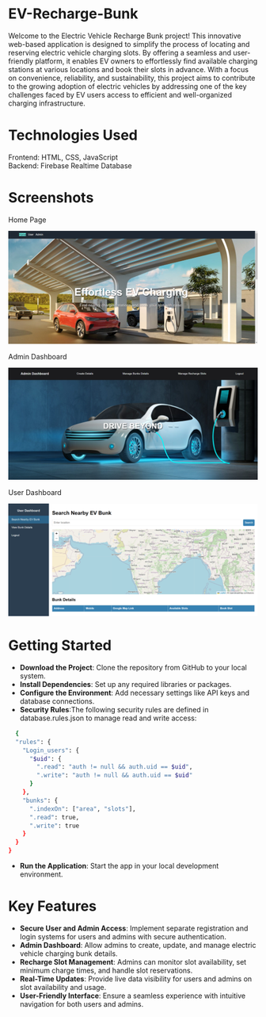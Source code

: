 # EV-Recharge-Bunk
Welcome to the Electric Vehicle Recharge Bunk project! This innovative web-based application is designed to simplify the process of locating and reserving electric vehicle charging slots. By offering a seamless and user-friendly platform, it enables EV owners to effortlessly find available charging stations at various locations and book their slots in advance. With a focus on convenience, reliability, and sustainability, this project aims to contribute to the growing adoption of electric vehicles by addressing one of the key challenges faced by EV users access to efficient and well-organized charging infrastructure.

# Technologies Used
Frontend: HTML, CSS, JavaScript<br>
Backend: Firebase Realtime Database
# Screenshots
Home Page

![image alt](https://github.com/manisha-1112/EV-Recharge-Bunk/blob/main/homepage.png?raw=true)

Admin Dashboard

![image alt](https://github.com/manisha-1112/EV-Recharge-Bunk/blob/main/admin_dashboard.png?raw=true)

User Dashboard

![image alt](https://github.com/manisha-1112/EV-Recharge-Bunk/blob/main/user_dashboard.png?raw=true)


# Getting Started
- **Download the Project**: Clone the repository from GitHub to your local system.<br> 
- **Install Dependencies**: Set up any required libraries or packages.<br>
- **Configure the Environment**: Add necessary settings like API keys and database connections.<br>
- **Security Rules**:The following security rules are defined in database.rules.json to manage read and write access:
``` bash
  {
  "rules": {
    "Login_users": {
      "$uid": {
        ".read": "auth != null && auth.uid == $uid",
        ".write": "auth != null && auth.uid == $uid"
      }
    },
    "bunks": {
      ".indexOn": ["area", "slots"],
      ".read": true,
      ".write": true
    }
  }
}
```
- **Run the Application**: Start the app in your local development environment.  
# Key Features
- **Secure User and Admin Access**: Implement separate registration and login systems for users and admins with secure authentication.<br>
- **Admin Dashboard**: Allow admins to create, update, and manage electric vehicle charging bunk details.<br>
- **Recharge Slot Management**: Admins can monitor slot availability, set minimum charge times, and handle slot reservations.<br>
- **Real-Time Updates**: Provide live data visibility for users and admins on slot availability and usage.<br>
- **User-Friendly Interface**: Ensure a seamless experience with intuitive navigation for both users and admins.
